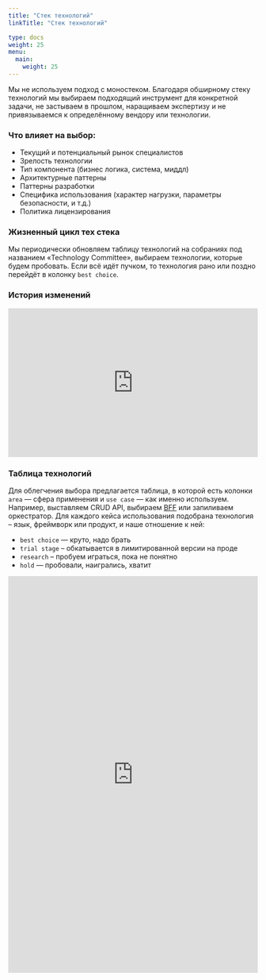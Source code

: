 ```yaml
---
title: "Стек технологий"
linkTitle: "Стек технологий"

type: docs
weight: 25
menu:
  main:
    weight: 25
---
```


Мы не используем подход с моностеком. Благодаря обширному стеку технологий мы выбираем подходящий инструмент для конкретной задачи, не застываем в прошлом, наращиваем экспертизу и не привязываемся к определённому вендору или технологии.

### Что влияет на выбор:

* Текущий и потенциальный рынок специалистов
* Зрелость технологии
* Тип компонента (бизнес логика, система, миддл)
* Архитектурные паттерны
* Паттерны разработки
* Специфика использования (характер нагрузки, параметры безопасности, и т.д.)
* Политика лицензирования


### Жизненный цикл тех стека
Мы периодически обновляем таблицу технологий на собраниях под названием «Technology Committee», выбираем технологии, которые будем пробовать. Если всё идёт пучком, то технология рано или поздно перейдёт в колонку `best choice`.

### История изменений
<iframe width="100%" height="300" style="border: 0" src="https://docs.google.com/spreadsheets/d/e/2PACX-1vTeRBTa00sImYA3UEP1nepoMnhvTuOzj688vDl4940l5U6EIQIkGpYB-ere2EKs4z6B9CfETZjVeyCd/pubhtml?gid=0&amp;single=true&amp;widget=true&amp;headers=false"></iframe>

### Таблица технологий
Для облегчения выбора предлагается таблица, в которой есть колонки `area` — сфера применения и `use case` — как именно используем. Например, выставляем CRUD API, выбираем [BFF](https://developer.ibm.com/technologies/microservices/patterns/create-backend-for-frontend-application-architecture/) или запиливаем оркестратор. Для каждого кейса использования подобрана технология – язык, фреймворк или продукт, и наше отношение к ней: 

* `best choice` — круто, надо брать
* `trial stage` – обкатывается в лимитированной версии на проде
* `research` – пробуем играться, пока не понятно
* `hold` — пробовали, наигрались, хватит

<iframe width="100%" height="800" style="border: 0" src="https://docs.google.com/spreadsheets/d/e/2PACX-1vTu7RaWazV0jjyiGpdBzIFo-QlCrYRUi4gPOA07NfT3sWzabiZm7Svy5NbQ7erwOJGaMrz1hVTSZx6d/pubhtml?gid=0&amp;single=true&amp;widget=true&amp;headers=false"></iframe>